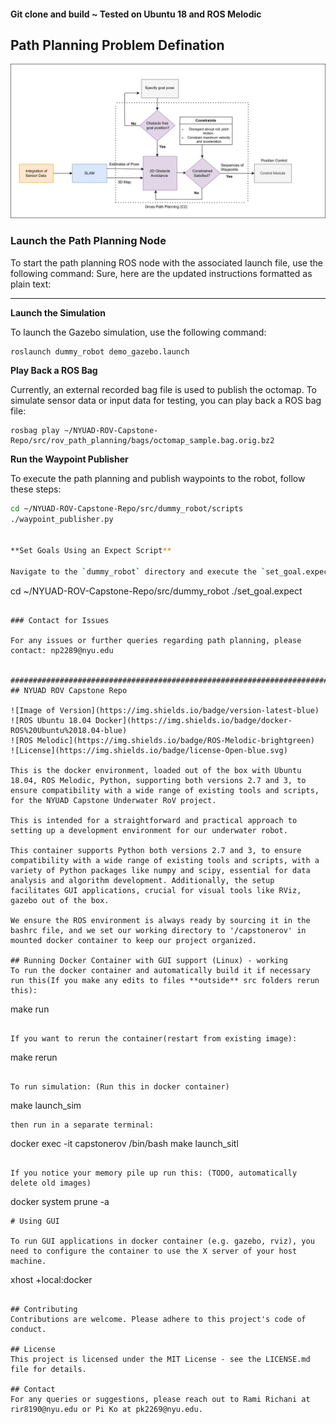 #### Git clone and build ~ Tested on Ubuntu 18 and ROS Melodic

## Path Planning Problem Defination


![Path Planning](pp_def.png)
### Launch the Path Planning Node
To start the path planning ROS node with the associated launch file, use the following command:
Sure, here are the updated instructions formatted as plain text:

---

**Launch the Simulation**

To launch the Gazebo simulation, use the following command:
```
roslaunch dummy_robot demo_gazebo.launch
```

**Play Back a ROS Bag**

Currently, an external recorded bag file is used to publish the octomap. To simulate sensor data or input data for testing, you can play back a ROS bag file:
```
rosbag play ~/NYUAD-ROV-Capstone-Repo/src/rov_path_planning/bags/octomap_sample.bag.orig.bz2
```

**Run the Waypoint Publisher**

To execute the path planning and publish waypoints to the robot, follow these steps:
```bash
cd ~/NYUAD-ROV-Capstone-Repo/src/dummy_robot/scripts
./waypoint_publisher.py


**Set Goals Using an Expect Script**

Navigate to the `dummy_robot` directory and execute the `set_goal.expect` script:
```
cd ~/NYUAD-ROV-Capstone-Repo/src/dummy_robot
./set_goal.expect
```

### Contact for Issues

For any issues or further queries regarding path planning, please contact: np2289@nyu.edu


#####################################################################################
## NYUAD ROV Capstone Repo

![Image of Version](https://img.shields.io/badge/version-latest-blue)
![ROS Ubuntu 18.04 Docker](https://img.shields.io/badge/docker-ROS%20Ubuntu%2018.04-blue)
![ROS Melodic](https://img.shields.io/badge/ROS-Melodic-brightgreen)
![License](https://img.shields.io/badge/license-Open-blue.svg)

This is the docker environment, loaded out of the box with Ubuntu 18.04, ROS Melodic, Python, supporting both versions 2.7 and 3, to ensure compatibility with a wide range of existing tools and scripts, for the NYUAD Capstone Underwater RoV project.

This is intended for a straightforward and practical approach to setting up a development environment for our underwater robot. 

This container supports Python both versions 2.7 and 3, to ensure compatibility with a wide range of existing tools and scripts, with a variety of Python packages like numpy and scipy, essential for data analysis and algorithm development. Additionally, the setup facilitates GUI applications, crucial for visual tools like RViz, gazebo out of the box.

We ensure the ROS environment is always ready by sourcing it in the bashrc file, and we set our working directory to '/capstonerov' in mounted docker container to keep our project organized. 

## Running Docker Container with GUI support (Linux) - working
To run the docker container and automatically build it if necessary run this(If you make any edits to files **outside** src folders rerun this):
```
make run 
```

If you want to rerun the container(restart from existing image):
```
make rerun
```

To run simulation: (Run this in docker container)
```
make launch_sim
```
then run in a separate terminal:
```
docker exec -it capstonerov /bin/bash
make launch_sitl
```

If you notice your memory pile up run this: (TODO, automatically delete old images)
```
docker system prune -a
```
# Using GUI

To run GUI applications in docker container (e.g. gazebo, rviz), you need to configure the container to use the X server of your host machine.

```
xhost +local:docker
```

## Contributing
Contributions are welcome. Please adhere to this project's code of conduct.

## License
This project is licensed under the MIT License - see the LICENSE.md file for details.

## Contact
For any queries or suggestions, please reach out to Rami Richani at rir8190@nyu.edu or Pi Ko at pk2269@nyu.edu.
